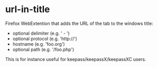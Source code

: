 # url-in-title

Firefox WebExtention that adds the URL of the tab to the windows title:
 * optional delimiter (e.g. ' - ')
 * optional protocol (e.g. 'http://')
 * hostname (e.g. 'foo.org')
 * optional path (e.g. '/foo.php')

This is for instance useful for keepass/keepassX/keepassXC users.

